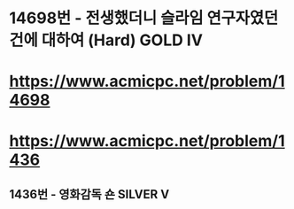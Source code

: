 # 14698번 - 전생했더니 슬라임 연구자였던 건에 대하여 (Hard) GOLD IV
# https://www.acmicpc.net/problem/14698
# https://www.acmicpc.net/problem/1436

## 1436번 - 영화감독 숀 SILVER V